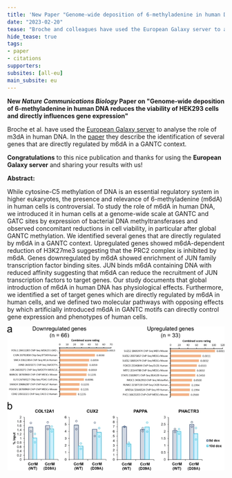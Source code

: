 ```yaml
---
title: 'New Paper "Genome-wide deposition of 6-methyladenine in human DNA reduces the viability of HEK293 cells and directly influences gene expression"'
date: "2023-02-20"
tease: "Broche and colleagues have used the European Galaxy server to analyse the role of m6dA in human DNA"
hide_tease: true
tags:
- paper
- citations
supporters:
subsites: [all-eu]
main_subsite: eu
---
```


**New *Nature Communications Biology* Paper on "Genome-wide deposition of 6-methyladenine in human DNA reduces the viability of HEK293 cells and directly influences gene expression"**

Broche et al. have used the [European Galaxy server](https://usegalaxy.eu) to analyse the role of m3dA in human DNA. In the [paper](https://www.nature.com/articles/s42003-023-04466-1) they describe the identification of several genes that are directly regulated by m6dA in a GANTC context.

**Congratulations** to this nice publication and thanks for using the **European Galaxy server** and sharing your results with us!

**Abstract:**

While cytosine-C5 methylation of DNA is an essential regulatory system in higher eukaryotes, the presence and relevance of 6-methyladenine (m6dA) in human cells is controversial. To study the role of m6dA in human DNA, we introduced it in human cells at a genome-wide scale at GANTC and GATC sites by expression of bacterial DNA methyltransferases and observed concomitant reductions in cell viability, in particular after global GANTC methylation. We identified several genes that are directly regulated by m6dA in a GANTC context. Upregulated genes showed m6dA-dependent reduction of H3K27me3 suggesting that the PRC2 complex is inhibited by m6dA. Genes downregulated by m6dA showed enrichment of JUN family transcription factor binding sites. JUN binds m6dA containing DNA with reduced affinity suggesting that m6dA can reduce the recruitment of JUN transcription factors to target genes. Our study documents that global introduction of m6dA in human DNA has physiological effects. Furthermore, we identified a set of target genes which are directly regulated by m6dA in human cells, and we defined two molecular pathways with opposing effects by which artificially introduced m6dA in GANTC motifs can directly control gene expression and phenotypes of human cells.

![RegulatedGenes](regulated_genes.png)
